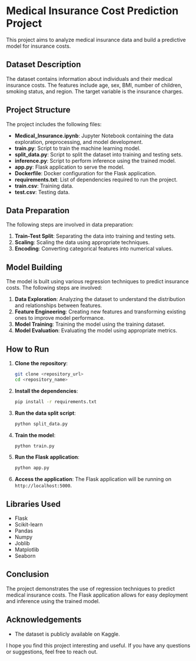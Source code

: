 
# Medical Insurance Cost Prediction Project

This project aims to analyze medical insurance data and build a predictive model for insurance costs.

## Dataset Description

The dataset contains information about individuals and their medical insurance costs. The features include age, sex, BMI, number of children, smoking status, and region. The target variable is the insurance charges.

## Project Structure

The project includes the following files:

- **Medical_Insurance.ipynb**: Jupyter Notebook containing the data exploration, preprocessing, and model development.
- **train.py**: Script to train the machine learning model.
- **split_data.py**: Script to split the dataset into training and testing sets.
- **inference.py**: Script to perform inference using the trained model.
- **app.py**: Flask application to serve the model.
- **Dockerfile**: Docker configuration for the Flask application.
- **requirements.txt**: List of dependencies required to run the project.
- **train.csv**: Training data.
- **test.csv**: Testing data.

## Data Preparation

The following steps are involved in data preparation:

1. **Train-Test Split**: Separating the data into training and testing sets.
2. **Scaling**: Scaling the data using appropriate techniques.
3. **Encoding**: Converting categorical features into numerical values.

## Model Building

The model is built using various regression techniques to predict insurance costs. The following steps are involved:

1. **Data Exploration**: Analyzing the dataset to understand the distribution and relationships between features.
2. **Feature Engineering**: Creating new features and transforming existing ones to improve model performance.
3. **Model Training**: Training the model using the training dataset.
4. **Model Evaluation**: Evaluating the model using appropriate metrics.

## How to Run

1. **Clone the repository**:
    ```sh
    git clone <repository_url>
    cd <repository_name>
    ```

2. **Install the dependencies**:
    ```sh
    pip install -r requirements.txt
    ```

3. **Run the data split script**:
    ```sh
    python split_data.py
    ```

4. **Train the model**:
    ```sh
    python train.py
    ```

5. **Run the Flask application**:
    ```sh
    python app.py
    ```

6. **Access the application**: The Flask application will be running on `http://localhost:5000`.

## Libraries Used

- Flask
- Scikit-learn
- Pandas
- Numpy
- Joblib
- Matplotlib
- Seaborn

## Conclusion

The project demonstrates the use of regression techniques to predict medical insurance costs. The Flask application allows for easy deployment and inference using the trained model.

## Acknowledgements

- The dataset is publicly available on Kaggle.

I hope you find this project interesting and useful. If you have any questions or suggestions, feel free to reach out.
